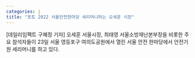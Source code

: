 ```yaml
---
categories: j
title: "포토 2022 서울안전한마당 세리머니하는 오세훈 시장"
---
```

[데일리임팩트 구혜정 기자] 오세훈 서울시장, 최태영 서울소방재난본부장을 비롯한 주요 참석자들이 23일 서울 영등포구 여의도공원에서 열린 서울 안전 한마당에서 안전기원 세리머니를 하고 있다.
